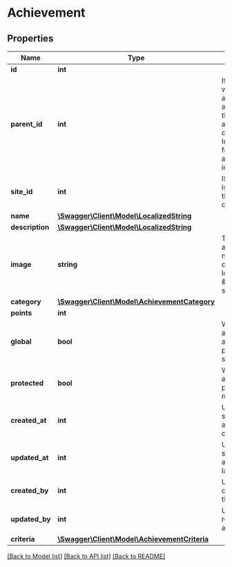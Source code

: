 # Achievement

## Properties
Name | Type | Description | Notes
------------ | ------------- | ------------- | -------------
**id** | **int** |  | [optional] 
**parent_id** | **int** | If this achievement was inherited from another achievement, this is the parent achievement id; otherwise 0.  Inheritance is used for overriding achievements on individual sites. | [optional] 
**site_id** | **int** | If this achievement is specific to a site, this is the site id; otherwise 0. | [optional] 
**name** | [**\Swagger\Client\Model\LocalizedString**](LocalizedString.md) |  | [optional] 
**description** | [**\Swagger\Client\Model\LocalizedString**](LocalizedString.md) |  | [optional] 
**image** | **string** | This is the name of an image in the File: namespace of the commons or the local wiki; e.g. \&quot;achievement-star.png\&quot; | [optional] 
**category** | [**\Swagger\Client\Model\AchievementCategory**](AchievementCategory.md) |  | [optional] 
**points** | **int** |  | [optional] 
**global** | **bool** | When true, this achievement is awarded based on progress across all sites. | [optional] 
**protected** | **bool** | When true, this achievement is protected from modifications. | [optional] 
**created_at** | **int** | Unix time in seconds when this achievement was created. | [optional] 
**updated_at** | **int** | Unix time in seconds when this achievement was last updated. | [optional] 
**created_by** | **int** | User id of the original author of this achievement. | [optional] 
**updated_by** | **int** | User id of the most recent author of this achievement. | [optional] 
**criteria** | [**\Swagger\Client\Model\AchievementCriteria**](AchievementCriteria.md) |  | [optional] 

[[Back to Model list]](../README.md#documentation-for-models) [[Back to API list]](../README.md#documentation-for-api-endpoints) [[Back to README]](../README.md)


